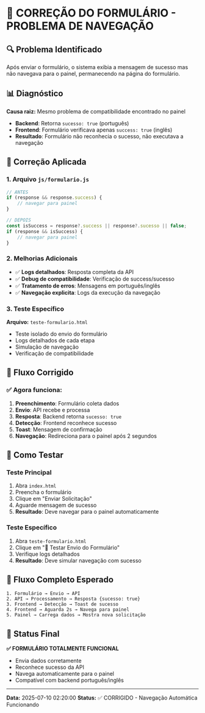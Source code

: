 # 🔧 CORREÇÃO DO FORMULÁRIO - PROBLEMA DE NAVEGAÇÃO

## 🔍 Problema Identificado
Após enviar o formulário, o sistema exibia a mensagem de sucesso mas não navegava para o painel, permanecendo na página do formulário.

## 📊 Diagnóstico
**Causa raiz:** Mesmo problema de compatibilidade encontrado no painel
- **Backend**: Retorna `sucesso: true` (português)
- **Frontend**: Formulário verificava apenas `success: true` (inglês)
- **Resultado**: Formulário não reconhecia o sucesso, não executava a navegação

## 🔧 Correção Aplicada

### 1. Arquivo `js/formulario.js`
```javascript
// ANTES
if (response && response.success) {
    // navegar para painel
}

// DEPOIS
const isSuccess = response?.success || response?.sucesso || false;
if (response && isSuccess) {
    // navegar para painel
}
```

### 2. Melhorias Adicionais
- ✅ **Logs detalhados**: Resposta completa da API
- ✅ **Debug de compatibilidade**: Verificação de success/sucesso
- ✅ **Tratamento de erros**: Mensagens em português/inglês
- ✅ **Navegação explicita**: Logs da execução da navegação

### 3. Teste Específico
**Arquivo:** `teste-formulario.html`
- Teste isolado do envio do formulário
- Logs detalhados de cada etapa
- Simulação de navegação
- Verificação de compatibilidade

## 🎯 Fluxo Corrigido

### ✅ **Agora funciona:**
1. **Preenchimento**: Formulário coleta dados
2. **Envio**: API recebe e processa
3. **Resposta**: Backend retorna `sucesso: true`
4. **Detecção**: Frontend reconhece sucesso
5. **Toast**: Mensagem de confirmação
6. **Navegação**: Redireciona para o painel após 2 segundos

## 🧪 Como Testar

### Teste Principal
1. Abra `index.html`
2. Preencha o formulário
3. Clique em "Enviar Solicitação"
4. Aguarde mensagem de sucesso
5. **Resultado**: Deve navegar para o painel automaticamente

### Teste Específico
1. Abra `teste-formulario.html`
2. Clique em "🧪 Testar Envio do Formulário"
3. Verifique logs detalhados
4. **Resultado**: Deve simular navegação com sucesso

## 🔄 Fluxo Completo Esperado
```
1. Formulário → Envio → API
2. API → Processamento → Resposta {sucesso: true}
3. Frontend → Detecção → Toast de sucesso
4. Frontend → Aguarda 2s → Navega para painel
5. Painel → Carrega dados → Mostra nova solicitação
```

## 🎉 Status Final
**✅ FORMULÁRIO TOTALMENTE FUNCIONAL**
- Envia dados corretamente
- Reconhece sucesso da API
- Navega automaticamente para o painel
- Compatível com backend português/inglês

---
**Data:** 2025-07-10 02:20:00
**Status:** ✅ CORRIGIDO - Navegação Automática Funcionando
